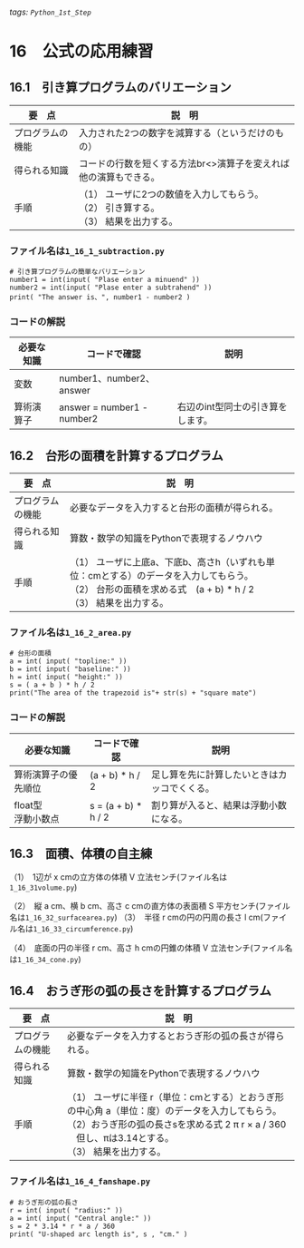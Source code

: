 ###### tags: `Python_1st_Step`
# 16　公式の応用練習
## 16.1　引き算プログラムのバリエーション

|要　点|説　明|
|---|---|
|プログラムの機能|入力された2つの数字を減算する（というだけのもの）|
|得られる知識|コードの行数を短くする方法br<>演算子を変えれば他の演算もできる。|
|手順|（1） ユーザに2つの数値を入力してもらう。<br>（2） 引き算する。<br>（3） 結果を出力する。


### ファイル名は`1_16_1_subtraction.py`
```python=0
# 引き算プログラムの簡単なバリエーション
number1 = int(input( "Plase enter a minuend" ))
number2 = int(input( "Plase enter a subtrahend" ))
print( "The answer is、", number1 - number2 )
```


### コードの解説
|必要な知識|コードで確認|説明|
|---|---|---|
|変数|number1、number2、answer||
|算術演算子|answer = number1 - number2|右辺のint型同士の引き算をします。|


## 16.2　台形の面積を計算するプログラム

|要　点|説　明|
|---|---|
|プログラムの機能|必要なデータを入力すると台形の面積が得られる。|
|得られる知識|算数・数学の知識をPythonで表現するノウハウ|
|手順|（1） ユーザに上底a、下底b、高さh（いずれも単位：cmとする）のデータを入力してもらう。<br>（2） 台形の面積を求める式　(a + b) * h / 2<br>（3） 結果を出力する。

### ファイル名は`1_16_2_area.py`
```python=0
# 台形の面積
a = int( input( "topline:" ))
b = int( input( "baseline:" ))
h = int( input( "height:" ))
s = ( a + b ) * h / 2
print("The area of the trapezoid is"+ str(s) + "square mate")
```


### コードの解説
|必要な知識|コードで確認|説明|
|---|---|---|
|算術演算子の優先順位|(a + b) * h / 2|足し算を先に計算したいときはカッコでくくる。|
|float型<br>浮動小数点|s = (a + b) * h / 2|割り算が入ると、結果は浮動小数になる。|


## 16.3　面積、体積の自主練
（1）　1辺が x cmの立方体の体積 V 立法センチ(ファイル名は`1_16_31volume.py`)

（2）　縦 a cm、横 b cm、高さ c cmの直方体の表面積 S 平方センチ(ファイル名は`1_16_32_surfacearea.py`)
（3）　半径 r cmの円の円周の長さ l cm(ファイル名は`1_16_33_circumference.py`)

（4）　底面の円の半径 r cm、高さ h cmの円錐の体積 V 立法センチ(ファイル名は`1_16_34_cone.py`)


## 16.4　おうぎ形の弧の長さを計算するプログラム

|要　点|説　明|
|---|---|
|プログラムの機能|必要なデータを入力するとおうぎ形の弧の長さが得られる。|
|得られる知識|算数・数学の知識をPythonで表現するノウハウ|
|手順|（1） ユーザに半径 r（単位：cmとする）とおうぎ形の中心角 a（単位：度）のデータを入力してもらう。<br>（2）おうぎ形の弧の長さsを求める式 2 π r × a / 360 　但し、πは3.14とする。<br>（3） 結果を出力する。

### ファイル名は`1_16_4_fanshape.py`
```python=0
# おうぎ形の弧の長さ
r = int( input( "radius:" ))
a = int( input( "Central angle:" ))
s = 2 * 3.14 * r * a / 360
print( "U-shaped arc length is", s , "cm." )
```


